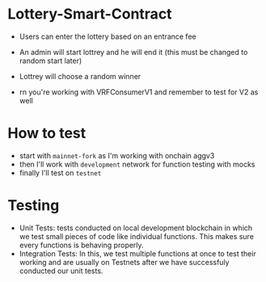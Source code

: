 # Lottery-Smart-Contract

- Users can enter the lottery based on an entrance fee
- An admin will start lottrey and he will end it (this must be changed to random start later)
- Lottrey will choose a random winner

- rn you're working with VRFConsumerV1 and remember to test for V2 as well

# How to test

- start with `mainnet-fork` as I'm working with onchain aggv3
- then I'll work with `development` network for function testing with mocks
- finally I'll test on `testnet`

# Testing

- Unit Tests: tests conducted on local development blockchain in which we test small pieces of code like individual functions. This makes sure every functions is behaving properly.
- Integration Tests: In this, we test multiple functions at once to test their working and are usually on Testnets after we have successfuly conducted our unit tests.
